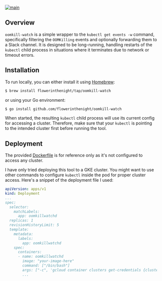[![main](https://github.com/flowerinthenight/oomkill-watch/actions/workflows/main.yml/badge.svg)](https://github.com/flowerinthenight/oomkill-watch/actions/workflows/main.yml)

## Overview

`oomkill-watch` is a simple wrapper to the `kubectl get events -w` command, specifically filtering the `OOMKilling` events and optionally forwarding them to a Slack channel. It is designed to be long-running, handling restarts of the `kubectl` child process in situations where it terminates due to network or timeout errors.

## Installation

To run locally, you can either install it using [Homebrew](https://brew.sh/):

```sh
$ brew install flowerinthenight/tap/oomkill-watch
```
or using your Go environment:

```sh
$ go install github.com/flowerinthenight/oomkill-watch
```

When started, the resulting `kubectl` child process will use its current config for accessing a cluster. Therefore, make sure that your `kubectl` is pointing to the intended cluster first before running the tool.

## Deployment

The provided [Dockerfile](./Dockerfile) is for reference only as it's not configured to access any cluster.

I have only tried deploying this tool to a GKE cluster. You might want to use other commands to configure `kubectl` inside the pod for proper cluster access. Here's a snippet of the deployment file I used:

```yaml
apiVersion: apps/v1
kind: Deployment
...
spec:
  selector:
    matchLabels:
      app: oomkillwatchd
  replicas: 1
  revisionHistoryLimit: 5
  template:
    metadata:
      labels:
        app: oomkillwatchd
    spec:
      containers:
      - name: oomkillwatchd
        image: "your-image-here"
        command: ["/bin/bash"]
        args: ["-c", 'gcloud container clusters get-credentials {clustername} && /app/oomkill-watch -slack {channel}']
        ...
```
